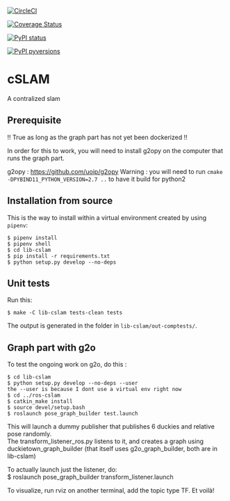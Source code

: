 [![CircleCI](https://circleci.com/gh/duckietown/duckietown-cslam.svg?style=shield)](https://circleci.com/gh/duckietown/duckietown-cslam)

[![Coverage Status](https://coveralls.io/repos/github/duckietown/duckietown-cslam/badge.svg?branch=master18)](https://coveralls.io/github/duckietown/duckietown-cslam?branch=master18)

[![PyPI status](https://img.shields.io/pypi/status/duckietown_cslam.svg)](https://pypi.python.org/pypi/duckietown_cslam/)


[![PyPI pyversions](https://img.shields.io/pypi/pyversions/duckietown_cslam.svg)](https://pypi.python.org/pypi/duckietown_cslam/)


# cSLAM

A contralized slam

## Prerequisite
!! True as long as the graph part has not yet been dockerized !!

In order for this to work, you will need to install g2opy on the computer that runs the graph part.

g2opy : https://github.com/uoip/g2opy 
Warning : you will need to run  `cmake -DPYBIND11_PYTHON_VERSION=2.7 ..` to have it build for python2

## Installation from source

This is the way to install within a virtual environment created by
using `pipenv`:

    $ pipenv install
    $ pipenv shell
    $ cd lib-cslam
    $ pip install -r requirements.txt
    $ python setup.py develop --no-deps


## Unit tests

Run this:

    $ make -C lib-cslam tests-clean tests

The output is generated in the folder in `lib-cslam/out-comptests/`.

## Graph part with g2o
To test the ongoing work on g2o, do this :

    $ cd lib-cslam
    $ python setup.py develop --no-deps --user
    the --user is because I dont use a virtual env right now
    $ cd ../ros-cslam
    $ catkin_make install
    $ source devel/setup.bash
    $ roslaunch pose_graph_builder test.launch


This will launch a dummy publisher that publishes 6 duckies and relative pose randomly.  
The transform_listener_ros.py listens to it, and creates a graph using duckietown_graph_builder (that itself uses g2o_graph_builder, both are in lib-cslam)

To actually launch just the listener, do:  
    $ roslaunch pose_graph_builder transform_listener.launch

To visualize, run rviz on another terminal, add the topic type TF. Et voilà!  

